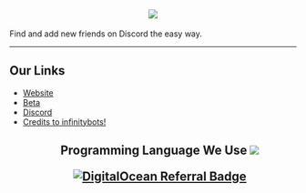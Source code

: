 <h2 align='center'>
  <img src="https://pbs.twimg.com/profile_banners/1690628663971041280/1692517019/1500x500" />
  <br> 
</h2>
<p>
Find and add new friends on Discord the easy way.
</p>

<hr>

<h2>
  Our Links
</h2>

<ul>
  <li><a href="https://discordinflux.xyz">Website</a></li>
<li><a href="https://beta.discordinflux.xyz">Beta</a></li>
  <li><a href="https://discord.gg/p2S5QMKw3X">Discord</a></li>
<li><a href="https://infinitybots.gg">Credits to infinitybots!</a></li
</ul>

<h2 align='center'>
 Programming Language We Use
   
<img src="https://skillicons.dev/icons?i=discord,github,git,cloudflare,go,ts,nodejs,react,svelte,vue,nextjs,tailwind,mongodb,vscode&theme=dark" />
</div>

[![DigitalOcean Referral Badge](https://web-platforms.sfo2.cdn.digitaloceanspaces.com/WWW/Badge%201.svg)](https://www.digitalocean.com/?refcode=a6b81cde8d44&utm_campaign=Referral_Invite&utm_medium=Referral_Program&utm_source=badge)
<br />
</h2>
